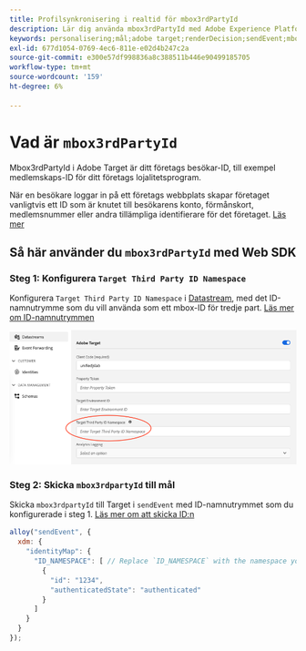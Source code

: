 ```yaml
---
title: Profilsynkronisering i realtid för mbox3rdPartyId
description: Lär dig använda mbox3rdPartyId med Adobe Experience Platform Web SDK.
keywords: personalisering;mål;adobe target;renderDecision;sendEvent;mbox3rdPartyId;
exl-id: 677d1054-0769-4ec6-811e-e02d4b247c2a
source-git-commit: e300e57df998836a8c388511b446e90499185705
workflow-type: tm+mt
source-wordcount: '159'
ht-degree: 6%

---
```


# Vad är `mbox3rdPartyId`

Mbox3rdPartyId i Adobe Target är ditt företags besökar-ID, till exempel medlemskaps-ID för ditt företags lojalitetsprogram.

När en besökare loggar in på ett företags webbplats skapar företaget vanligtvis ett ID som är knutet till besökarens konto, förmånskort, medlemsnummer eller andra tillämpliga identifierare för det företaget. [Läs mer](https://experienceleague.adobe.com/docs/target/using/audiences/visitor-profiles/3rd-party-id.html#)


## Så här använder du `mbox3rdPartyId` med Web SDK

### Steg 1: Konfigurera `Target Third Party ID Namespace`

Konfigurera `Target Third Party ID Namespace` i [Datastream](../../../datastreams/overview.md), med det ID-namnutrymme som du vill använda som ett mbox-ID för tredje part.
[Läs mer om ID-namnutrymmen](https://experienceleague.adobe.com/docs/experience-platform/identity/namespaces.html?lang=sv)

![](assets/mbox3rdpartyid.png)

### Steg 2: Skicka `mbox3rdpartyId` till mål

Skicka `mbox3rdpartyId` till Target i `sendEvent` med ID-namnutrymmet som du konfigurerade i steg 1.
[Läs mer om att skicka ID:n](../../identity/overview.md#syncing-identities)

```javascript
alloy("sendEvent", {
  xdm: {
    "identityMap": {
      "ID_NAMESPACE": [ // Replace `ID_NAMESPACE` with the namespace you have configured in Step 1.
        {
          "id": "1234",
          "authenticatedState": "authenticated"
        }
      ]
    }
  }
});
```
